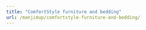```yaml
---
title: "ComfortStyle furniture and bedding"
url: /manjimup/comfortstyle-furniture-and-bedding/
---
```

